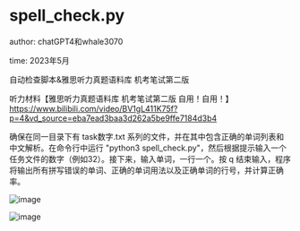 # spell_check.py
author: chatGPT4和whale3070

time: 2023年5月

自动检查脚本&amp;雅思听力真题语料库 机考笔试第二版

听力材料【雅思听力真题语料库 机考笔试第二版 自用！自用！】https://www.bilibili.com/video/BV1gL411K75f?p=4&vd_source=eba7ead3baa3d262a5be9ffe7184d3b4

确保在同一目录下有 task数字.txt  系列的文件，并在其中包含正确的单词列表和中文解析。在命令行中运行 "python3 spell_check.py"，然后根据提示输入一个任务文件的数字（例如32）。接下来，输入单词，一行一个。按 q 结束输入，程序将输出所有拼写错误的单词、正确的单词用法以及正确单词的行号，并计算正确率。

![image](https://github.com/whale3070/IELTS-words-autocheck/assets/29242426/b51fb9af-3c02-4b84-a50a-1094ae3df37e)

![image](https://github.com/whale3070/IELTS-words-autocheck/assets/29242426/866d89c5-f7c2-41f1-ab41-65cac37a60a2)

